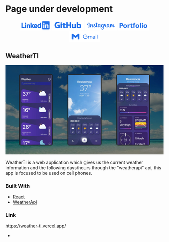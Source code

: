 # Page under development

<p align="center">
  <a href="https://www.linkedin.com/in/giulianoconti/"><img width="100" src="https://raw.githubusercontent.com/giulianoconti/api/main/svgs/linkedin.svg" alt="LinkedIn"></a>
  <a href="https://github.com/giulianoconti"><img width="100" src="https://raw.githubusercontent.com/giulianoconti/api/main/svgs/github.svg" alt="GitHub"></a>
  <a href="https://www.instagram.com/giulianocontii/"><img width="100" src="https://raw.githubusercontent.com/giulianoconti/api/main/svgs/instagram.svg" alt="Instagram"></a>
  <a href="https://giulianoconti.com/"><img width="100" src="https://raw.githubusercontent.com/giulianoconti/api/main/svgs/portfolio.svg" alt="Portfolio"></a>
  <a href="mailto:giuliconti1@gmail.com"><img width="100" src="https://raw.githubusercontent.com/giulianoconti/api/main/svgs/gmail.svg" alt="Mail"></a>
</p>

## WeatherTI

![WeatherTI](https://raw.githubusercontent.com/giulianoconti/api/main/imagesProjects/images_1920x1080/weather.webp?raw=true)

WeatherTI is a web application which gives us the current weather information and the following days/hours through the "weatherapi" api, this app is focused to be used on cell phones.

### Built With

* [React](https://reactjs.org/)
* [WeatherApi](https://www.weatherapi.com/)

### Link

https://weather-ti.vercel.app/

-
